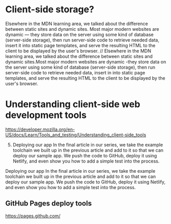
# Client-side storage?

Elsewhere in the MDN learning area, we talked about the difference between static sites and dynamic sites. Most major modern websites are dynamic — they store data on the server using some kind of database (server-side storage), then run server-side code to retrieve needed data, insert it into static page templates, and serve the resulting HTML to the client to be displayed by the user's browser.
// Elsewhere in the MDN learning area, we talked about the difference between static sites and dynamic sites.Most major modern websites are dynamic -they store data on the server using some kind of database (server-side storage), then run server-side  code to retrieve needed data, insert in into static page templates, and serve the resulting HTML to the client to be displayed by the user's browser.

# Understanding client-side web development tools
https://developer.mozilla.org/en-US/docs/Learn/Tools_and_testing/Understanding_client-side_tools


5. Deploying our app
In the final article in our series, we take the example toolchain we built up in the previous article and add to it so that we can deploy our sample app. We push the code to GitHub, deploy it using Netlify, and even show you how to add a simple test into the process.

Deploying our app 
In the final article in our series, we take the example toolchain we built up in the previous article and add to it so that 
we can deploy our sample app. We push the code to GitHub, deploy it using Netlify, and even show you how to add a simple test into the process.

## GitHub Pages deploy tools 
https://pages.github.com/
